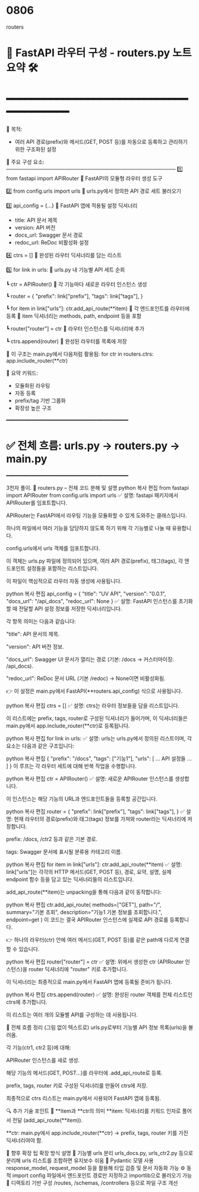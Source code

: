 # 0806
routers
# 📘 FastAPI 라우터 구성 - routers.py 노트 요약 🛠️
# ━━━━━━━━━━━━━━━━━━━━━━━━━━━━━━━━━━━━━━━

📌 목적:
- 여러 API 경로(prefix)와 메서드(GET, POST 등)를 자동으로 등록하고 관리하기 위한 구조화된 설정

🧩 주요 구성 요소:
──────────────────────────────────────────────
1️⃣ from fastapi import APIRouter
🔹 FastAPI의 모듈형 라우터 생성 도구

2️⃣ from config.urls import urls
🔹 urls.py에서 정의한 API 경로 세트 불러오기

3️⃣ api_config = {...}
🔹 FastAPI 앱에 적용될 설정 딕셔너리
   - title: API 문서 제목
   - version: API 버전
   - docs_url: Swagger 문서 경로
   - redoc_url: ReDoc 비활성화 설정

4️⃣ ctrs = []
🔹 완성된 라우터 딕셔너리를 담는 리스트

5️⃣ for link in urls:
🔹 urls.py 내 기능별 API 세트 순회

   ┗ ctr = APIRouter()
   🔸 각 기능마다 새로운 라우터 인스턴스 생성

   ┗ router = {
        "prefix": link["prefix"],
        "tags": link["tags"],
     }

   ┗ for item in link["urls"]:
        ctr.add_api_route(**item)
   🔸 각 엔드포인트를 라우터에 등록
   🔸 item 딕셔너리는 methods, path, endpoint 등을 포함

   ┗ router["router"] = ctr
   🔸 라우터 인스턴스를 딕셔너리에 추가

   ┗ ctrs.append(router)
   🔸 완성된 라우터를 목록에 저장

🔁 이 구조는 main.py에서 다음처럼 활용됨:
    for ctr in routers.ctrs:
        app.include_router(**ctr)

🧠 요약 키워드:
- 모듈화된 라우팅
- 자동 등록
- prefix/tag 기반 그룹화
- 확장성 높은 구조

━━━━━━━━━━━━━━━━━━━━━━━━━━━━━━━━━━━━━━━
# ✅ 전체 흐름: urls.py → routers.py → main.py
━━━━━━━━━━━━━━━━━━━━━━━━━━━━━━━━━━━━━━━


3천자 풀이.
📄 routers.py – 전체 코드 분해 및 설명
python
복사
편집
from fastapi import APIRouter
from config.urls import urls
✅ 설명:
fastapi 패키지에서 APIRouter를 임포트합니다.

APIRouter는 FastAPI에서 라우팅 기능을 모듈화할 수 있게 도와주는 클래스입니다.

하나의 파일에서 여러 기능을 담당하지 않도록 하기 위해 각 기능별로 나눌 때 유용합니다.

config.urls에서 urls 객체를 임포트합니다.

이 객체는 urls.py 파일에 정의되어 있으며, 여러 API 경로(prefix), 태그(tags), 각 엔드포인트 설정들을 포함하는 리스트입니다.

이 파일이 핵심적으로 라우터 자동 생성에 사용됩니다.

python
복사
편집
api_config = {
  "title": "UV API",
  "version": "0.0.1",
  "docs_url": "/api_docs",
  "redoc_url": None
}
✅ 설명:
FastAPI 인스턴스를 초기화할 때 전달할 API 설정 정보를 저장한 딕셔너리입니다.

각 항목 의미는 다음과 같습니다:

"title": API 문서의 제목.

"version": API 버전 정보.

"docs_url": Swagger UI 문서가 열리는 경로 (기본: /docs → 커스터마이징: /api_docs).

"redoc_url": ReDoc 문서 URL (기본 /redoc) → None이면 비활성화됨.

👉 이 설정은 main.py에서 FastAPI(**routers.api_config) 식으로 사용됩니다.

python
복사
편집
ctrs = []
✅ 설명:
ctrs는 라우터 정보들을 담을 리스트입니다.

이 리스트에는 prefix, tags, router로 구성된 딕셔너리가 들어가며, 이 딕셔너리들은 main.py에서 app.include_router(**ctr)로 등록됩니다.

python
복사
편집
for link in urls:
✅ 설명:
urls는 urls.py에서 정의된 리스트이며, 각 요소는 다음과 같은 구조입니다:

python
복사
편집
{
  "prefix": "/docs",
  "tags": ["기능1"],
  "urls": [ ... API 설정들 ... ]
}
이 루프는 각 라우터 세트에 대해 반복 작업을 수행합니다.

python
복사
편집
  ctr = APIRouter()
✅ 설명:
새로운 APIRouter 인스턴스를 생성합니다.

이 인스턴스는 해당 기능의 URL과 엔드포인트들을 등록할 공간입니다.

python
복사
편집
  router = {
    "prefix": link["prefix"],
    "tags": link["tags"],
  }
✅ 설명:
현재 라우터의 경로(prefix)와 태그(tags) 정보를 가져와 router라는 딕셔너리에 저장합니다.

prefix: /docs, /ctr2 등과 같은 기본 경로.

tags: Swagger 문서에 표시될 분류용 카테고리 이름.

python
복사
편집
  for item in link["urls"]:
    ctr.add_api_route(**item)
✅ 설명:
link["urls"]는 각각의 HTTP 메서드(GET, POST 등), 경로, 요약, 설명, 실제 endpoint 함수 등을 담고 있는 딕셔너리들의 리스트입니다.

add_api_route(**item)는 unpacking을 통해 다음과 같이 동작합니다:

python
복사
편집
ctr.add_api_route(
  methods=["GET"],
  path="/",
  summary="기본 조회",
  description="기능1 기본 정보를 조회합니다.",
  endpoint=get
)
이 코드는 결국 APIRouter 인스턴스에 실제로 API 경로를 등록합니다.

👉 하나의 라우터(ctr) 안에 여러 메서드(GET, POST 등)를 같은 path에 다르게 연결할 수 있습니다.

python
복사
편집
  router["router"] = ctr
✅ 설명:
위에서 생성한 ctr (APIRouter 인스턴스)을 router 딕셔너리에 "router" 키로 추가합니다.

이 딕셔너리는 최종적으로 main.py에서 FastAPI 앱에 등록될 준비가 됩니다.

python
복사
편집
  ctrs.append(router)
✅ 설명:
완성된 router 객체를 전체 리스트인 ctrs에 추가합니다.

이 리스트는 여러 개의 모듈별 API를 구성하는 데 사용됩니다.

🧠 전체 흐름 정리 (그림 없이 텍스트로)
urls.py로부터 기능별 API 정보 목록(urls)을 불러옴.

각 기능(ctr1, ctr2 등)에 대해:

APIRouter 인스턴스를 새로 생성.

해당 기능의 메서드(GET, POST...)를 라우터에 .add_api_route로 등록.

prefix, tags, router 키로 구성된 딕셔너리를 만들어 ctrs에 저장.

최종적으로 ctrs 리스트는 main.py에서 사용되어 FastAPI 앱에 등록됨.

🔍 추가 기술 포인트
📌 **item과 **ctr의 의미
**item: 딕셔너리를 키워드 인자로 풀어서 전달 (add_api_route(**item)).

**ctr: main.py에서 app.include_router(**ctr) → prefix, tags, router 키를 가진 딕셔너리여야 함.

🧩 향후 확장 팁
확장 방식	설명
🔌 기능별 urls 분리	urls_docs.py, urls_ctr2.py 등으로 분리해 urls 리스트를 조합하면 유지보수 쉬움
🧪 Pydantic 모델 사용	response_model, request_model 등을 활용해 타입 검증 및 문서 자동화 가능
⚙️ 동적 import	config 파일에서 엔드포인트 경로만 지정하고 importlib으로 불러오기 가능
📁 디렉토리 기반 구성	/routes, /schemas, /controllers 등으로 파일 구조 개선